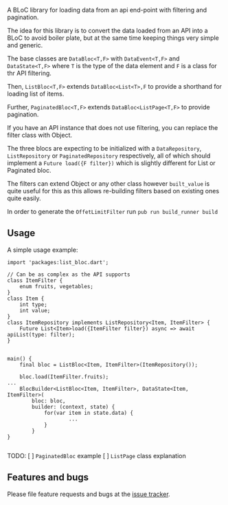 A BLoC library for loading data from an api end-point with filtering and pagination.

The idea for this library is to convert the data loaded from an API into a BLoC to
avoid boiler plate, but at the same time keeping things very simple and generic.

The base classes are `DataBloc<T,F>` with `DataEvent<T,F>` and `DataState<T,F>`
where `T` is the type of the data element and `F` is a class for thr API filtering.

Then, `ListBloc<T,F>` extends `DataBloc<List<T>,F` to provide a shorthand for
loading list of items.

Further, `PaginatedBloc<T,F>` extends `DataBloc<ListPage<T,F>` to provide pagination.

If you have an API instance that does not use filtering, you can replace the filter
class with Object.

The three blocs are expecting to be initialized with a `DataRepository`, `ListRepository`
or `PaginatedRepository` respectively, all of which should implement a `Future load({F filter})`
which is slightly different for List or Paginated bloc.

The filters can extend Object or any other class however `built_value` is quite
useful for this as this allows re-building filters based on existing ones quite
easily.

In order to generate the `OffetLimitFilter` run `pub run build_runner build`


## Usage

A simple usage example:

```
import 'packages:list_bloc.dart';

// Can be as complex as the API supports
class ItemFilter {
    enum fruits, vegetables;
}
class Item {
    int type;
    int value;
}
class ItemRepository implements ListRepository<Item, ItemFilter> {
    Future List<Item>load({ItemFilter filter}) async => await apiList(type: filter);
}


main() {
    final bloc = ListBloc<Item, ItemFilter>(ItemRepository());

    bloc.load(ItemFilter.fruits);
...
    BlocBuilder<ListBloc<Item, ItemFilter>, DataState<Item, ItemFilter>(
        bloc: bloc,
        builder: (context, state) {
            for(var item in state.data) {
                    ...
            }
        } 
}


```

TODO:
[ ] `PaginatedBloc` example
[ ] `ListPage` class explanation

## Features and bugs

Please file feature requests and bugs at the [issue tracker][tracker].

[tracker]: https://github.com/apexlabs-ai/list_bloc/issues

